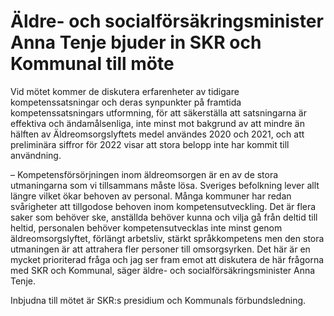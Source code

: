 # Äldre- och socialförsäkringsminister Anna Tenje bjuder in SKR och Kommunal till möte

Vid mötet kommer de diskutera erfarenheter av tidigare kompetenssatsningar och deras synpunkter på framtida kompetenssatsningars utformning, för att säkerställa att satsningarna är effektiva och ändamålsenliga, inte minst mot bakgrund av att mindre än hälften av Äldreomsorgslyftets medel användes 2020 och 2021, och att preliminära siffror för 2022 visar att stora belopp inte har kommit till användning.

– Kompetensförsörjningen inom äldreomsorgen är en av de stora utmaningarna som vi tillsammans måste lösa. Sveriges befolkning lever allt längre vilket ökar behoven av personal. Många kommuner har redan svårigheter att tillgodose behoven inom kompetensutveckling. Det är flera saker som behöver ske, anställda behöver kunna och vilja gå från deltid till heltid, personalen behöver kompetensutvecklas inte minst genom äldreomsorgslyftet, förlängt arbetsliv, stärkt språkkompetens men den stora utmaningen är att attrahera fler personer till omsorgsyrken. Det här är en mycket prioriterad fråga och jag ser fram emot att diskutera de här frågorna med SKR och Kommunal, säger äldre- och socialförsäkringsminister Anna Tenje.

Inbjudna till mötet är SKR:s presidium och Kommunals förbundsledning.
